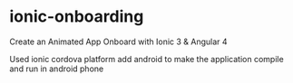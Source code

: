 # ionic-onboarding
Create an Animated App Onboard with Ionic 3 &amp; Angular 4


Used ionic cordova platform add android to make the application compile and run in android phone